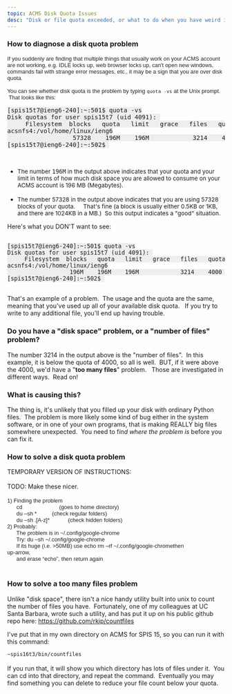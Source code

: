 ```yaml
---
topic: ACMS Disk Quota Issues
desc: "Disk or file quota exceeded, or what to do when you have weird issues and can't save files"
---
```


<h3>How to diagnose a disk quota problem</h3>
<div><span style="color:rgb(34,34,34);font-family:arial,sans-serif;font-size:12.8000001907349px">If you suddenly are finding that multiple things that usually work on your ACMS account are not working, e.g. IDLE locks up, web browser locks up, can't open new windows, commands fail with strange error messages, etc., it may be a sign that you are over disk quota.</span></div>
<div><span style="color:rgb(34,34,34);font-family:arial,sans-serif;font-size:12.8000001907349px"><br>
</span></div>
<div><font color="#222222" face="arial, sans-serif"><span style="font-size:12.8000001907349px">You can see whether disk quota is the problem by typing <code>quota -vs</code> at the Unix prompt. &nbsp;That looks like this:</span></font></div>

<pre><span style="background-color:rgb(238,238,238)">[spis15t7@ieng6-240]:~:501$ quota -vs
Disk quotas for user spis15t7 (uid 4091): 
     Filesystem  blocks   quota   limit   grace   files   quota   limit   grace
acsnfs4:/vol/home/linux/ieng6
                  57328    196M    196M            3214    4000    4000        
[spis15t7@ieng6-240]:~:502$ </span></pre>
<div>
<br>
</div>
<div>
<ul><li><span style="font-size:10pt;background-color:transparent">The number </span><code style="font-size:10pt;background-color:transparent">196M</code><span style="font-size:10pt;background-color:transparent"> in the output above indicates that your quota and your limit in terms of how much disk space you are allowed to consume on your ACMS account is 196 MB (Megabytes). &nbsp;&nbsp;<br>
<br>
</span></li>
<li><span style="font-size:10pt;background-color:transparent">The number 57328 in the output above indicates that you are using 57328 blocks of your quota. &nbsp; &nbsp; That's fine (a block is usually either 0.5KB or 1KB, and there are 1024KB in a MB.) &nbsp;So this output indicates a "good" situation.</span></li></ul>
<div>Here's what you DON'T want to see:</div>
</div>
<div><br>
</div>
<div>
<pre style="font-size:13.3333330154419px"><span style="background-color:rgb(238,238,238)">[spis15t7@ieng6-240]:~:501$ quota -vs
Disk quotas for user spis15t7 (uid 4091): 
     Filesystem  blocks   quota   limit   grace   files   quota   limit   grace
acsnfs4:/vol/home/linux/ieng6
                  196M    196M    196M            3214    4000    4000        
[spis15t7@ieng6-240]:~:502$ </span></pre>
</div>
<div><br>
</div>
<div>That's an example of a problem. &nbsp;The usage and the quota are the same, meaning that you've used up all of your available disk quota. &nbsp; If you try to write to any additional file, you'll end up having trouble. &nbsp;&nbsp;</div>
<h3>Do you have a "disk space" problem, or a "number of files" problem?</h3>
<div>The number 3214 in the output above is the "number of files". &nbsp;In this example, it is below the quota of 4000, so all is well. &nbsp;BUT, if it were above the 4000, we'd have a "<b>too many files</b>" problem. &nbsp; Those are investigated in different ways. &nbsp;Read on!</div>
<h3>What is causing this?</h3>
<div>The thing is, it's unlikely that you filled up your disk with ordinary Python files. &nbsp;The problem is more likely some kind of bug either in the system software, or in one of your own programs, that is making REALLY big files somewhere unexpected. &nbsp;You need to f<i>ind where the problem is</i> before you can fix it.</div>
<h3>How to solve a disk quota problem</h3>
<div>TEMPORARY VERSION OF INSTRUCTIONS:
</div>
<div><br>
</div>
<div>TODO: Make these nicer.</div>
<div><br>
</div>
<div><span style="color:rgb(34,34,34);font-family:arial,sans-serif;font-size:12.8000001907349px">1) Finding the problem</span><br style="color:rgb(34,34,34);font-family:arial,sans-serif;font-size:12.8000001907349px">
<span style="color:rgb(34,34,34);font-family:arial,sans-serif;font-size:12.8000001907349px">&nbsp; &nbsp; &nbsp; cd&nbsp; &nbsp; &nbsp; &nbsp; &nbsp; &nbsp; &nbsp; &nbsp; &nbsp; &nbsp; &nbsp; &nbsp; (goes to home directory)</span><br style="color:rgb(34,34,34);font-family:arial,sans-serif;font-size:12.8000001907349px">
<span style="color:rgb(34,34,34);font-family:arial,sans-serif;font-size:12.8000001907349px">&nbsp; &nbsp; &nbsp; du –sh *&nbsp; &nbsp; &nbsp; &nbsp; &nbsp; (check regular folders)</span><br style="color:rgb(34,34,34);font-family:arial,sans-serif;font-size:12.8000001907349px">
<span style="color:rgb(34,34,34);font-family:arial,sans-serif;font-size:12.8000001907349px">&nbsp; &nbsp; &nbsp; du –sh .[A-z]*&nbsp; &nbsp; &nbsp; &nbsp; &nbsp; &nbsp; (check hidden folders)</span><br style="color:rgb(34,34,34);font-family:arial,sans-serif;font-size:12.8000001907349px">
<span style="color:rgb(34,34,34);font-family:arial,sans-serif;font-size:12.8000001907349px">2) Probably:</span><br style="color:rgb(34,34,34);font-family:arial,sans-serif;font-size:12.8000001907349px">
<span style="color:rgb(34,34,34);font-family:arial,sans-serif;font-size:12.8000001907349px">&nbsp; &nbsp; &nbsp; The problem is in ~/.config/google-chrome</span><br style="color:rgb(34,34,34);font-family:arial,sans-serif;font-size:12.8000001907349px">
<span style="color:rgb(34,34,34);font-family:arial,sans-serif;font-size:12.8000001907349px">&nbsp; &nbsp; &nbsp; Try: du –sh ~/.config/google-chrome</span><br style="color:rgb(34,34,34);font-family:arial,sans-serif;font-size:12.8000001907349px">
<span style="color:rgb(34,34,34);font-family:arial,sans-serif;font-size:12.8000001907349px">&nbsp; &nbsp; &nbsp; If its huge (i.e. &gt;50MB) use echo rm –rf ~/.config/google-chromethen</span><br style="color:rgb(34,34,34);font-family:arial,sans-serif;font-size:12.8000001907349px">
<span style="color:rgb(34,34,34);font-family:arial,sans-serif;font-size:12.8000001907349px">up-arrow,</span><br style="color:rgb(34,34,34);font-family:arial,sans-serif;font-size:12.8000001907349px">
<span style="color:rgb(34,34,34);font-family:arial,sans-serif;font-size:12.8000001907349px">&nbsp; &nbsp; &nbsp; and erase “echo”, then return again</span></div>
<div><br>
</div>
<h3>How to solve a too many files problem</h3>

Unlike "disk space", there isn't a nice handy utility built into unix to count the number of files you have. &nbsp;Fortunately, one of my colleagues at UC Santa Barbara, wrote such a utility, and has put it up on his public github repo here:&nbsp;<a href="https://github.com/rkip/countfiles">https://github.com/rkip/countfiles</a>


I've put that in my own directory on ACMS for SPIS 15, so you can run it with this command:

<div><code>~spis16t3/bin/countfiles</code></div>
<div><br>
</div>
<div>If you run that, it will show you which directory has lots of files under it. &nbsp;You can cd into that directory, and repeat the command. &nbsp;Eventually you may find something you can delete to reduce your file count below your quota.</div>
<div><br>
</div>
